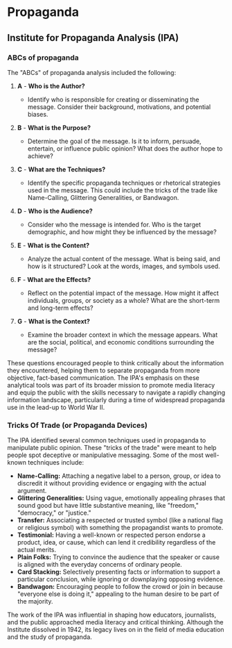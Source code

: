 # Propaganda

## Institute for Propaganda Analysis (IPA)

### ABCs of propaganda

The "ABCs" of propaganda analysis included the following:

1. **A** - **Who is the Author?**
   - Identify who is responsible for creating or disseminating the message. Consider their background, motivations, and potential biases.

2. **B** - **What is the Purpose?**
   - Determine the goal of the message. Is it to inform, persuade, entertain, or influence public opinion? What does the author hope to achieve?

3. **C** - **What are the Techniques?**
   - Identify the specific propaganda techniques or rhetorical strategies used in the message. This could include the tricks of the trade like Name-Calling, Glittering Generalities, or Bandwagon.

4. **D** - **Who is the Audience?**
   - Consider who the message is intended for. Who is the target demographic, and how might they be influenced by the message?

5. **E** - **What is the Content?**
   - Analyze the actual content of the message. What is being said, and how is it structured? Look at the words, images, and symbols used.

6. **F** - **What are the Effects?**
   - Reflect on the potential impact of the message. How might it affect individuals, groups, or society as a whole? What are the short-term and long-term effects?

7. **G** - **What is the Context?**
   - Examine the broader context in which the message appears. What are the social, political, and economic conditions surrounding the message?

These questions encouraged people to think critically about the information they encountered, helping them to separate propaganda from more objective, fact-based communication. The IPA's emphasis on these analytical tools was part of its broader mission to promote media literacy and equip the public with the skills necessary to navigate a rapidly changing information landscape, particularly during a time of widespread propaganda use in the lead-up to World War II.

### Tricks Of Trade (or Propaganda Devices)

The IPA identified several common techniques used in propaganda to manipulate public opinion. These "tricks of the trade" were meant to help people spot deceptive or manipulative messaging. Some of the most well-known techniques include:
- **Name-Calling:** Attaching a negative label to a person, group, or idea to discredit it without providing evidence or engaging with the actual argument.
- **Glittering Generalities:** Using vague, emotionally appealing phrases that sound good but have little substantive meaning, like "freedom," "democracy," or "justice."
- **Transfer:** Associating a respected or trusted symbol (like a national flag or religious symbol) with something the propagandist wants to promote.
- **Testimonial:** Having a well-known or respected person endorse a product, idea, or cause, which can lend it credibility regardless of the actual merits.
- **Plain Folks:** Trying to convince the audience that the speaker or cause is aligned with the everyday concerns of ordinary people.
- **Card Stacking:** Selectively presenting facts or information to support a particular conclusion, while ignoring or downplaying opposing evidence.
- **Bandwagon:** Encouraging people to follow the crowd or join in because "everyone else is doing it," appealing to the human desire to be part of the majority.

The work of the IPA was influential in shaping how educators, journalists, and the public approached media literacy and critical thinking. Although the Institute dissolved in 1942, its legacy lives on in the field of media education and the study of propaganda.
